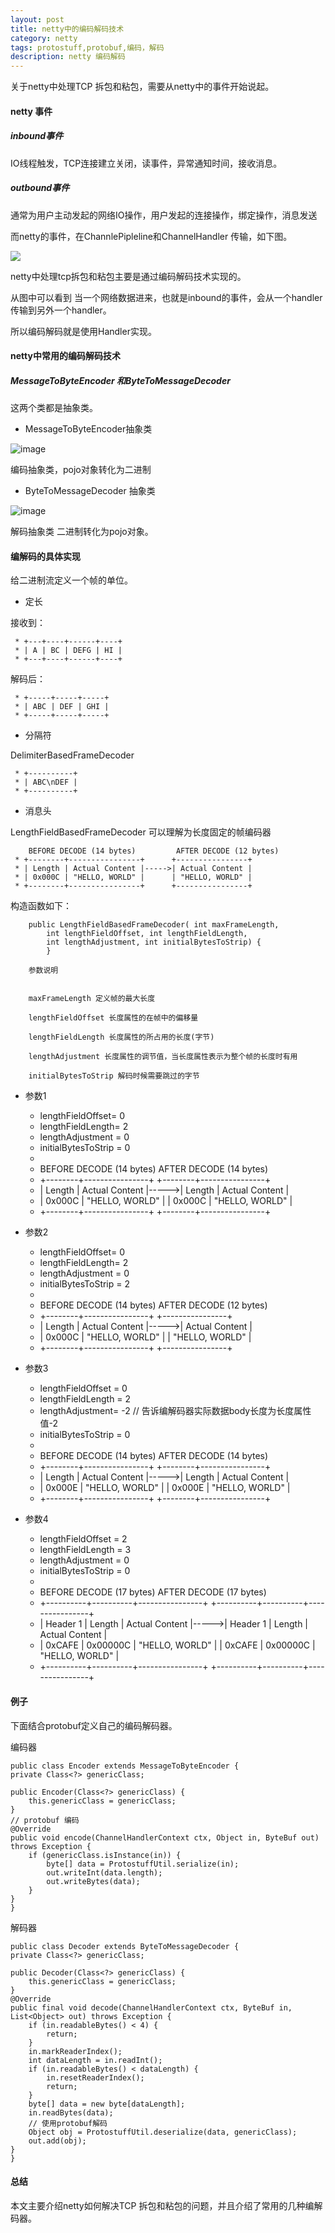 ```yaml
---
layout: post
title: netty中的编码解码技术
category: netty
tags: protostuff,protobuf,编码，解码 
description: netty 编码解码
---
```


关于netty中处理TCP 拆包和粘包，需要从netty中的事件开始说起。


#### netty 事件

##### inbound事件 
IO线程触发，TCP连接建立关闭，读事件，异常通知时间，接收消息。

##### outbound事件

通常为用户主动发起的网络IO操作，用户发起的连接操作，绑定操作，消息发送

而netty的事件，在ChannlePipleline和ChannelHandler 传输，如下图。

![](http://7x00ae.com1.z0.glb.clouddn.com/16-10-26/54661645.jpg)


netty中处理tcp拆包和粘包主要是通过编码解码技术实现的。

从图中可以看到 
当一个网络数据进来，也就是inbound的事件，会从一个handler传输到另外一个handler。

所以编码解码就是使用Handler实现。



#### netty中常用的编码解码技术


##### MessageToByteEncoder 和ByteToMessageDecoder 

这两个类都是抽象类。

- MessageToByteEncoder抽象类

![image](http://7x00ae.com1.z0.glb.clouddn.com/MessageToByteEncoder.jpg)


编码抽象类，pojo对象转化为二进制


- ByteToMessageDecoder 抽象类

![image](http://7x00ae.com1.z0.glb.clouddn.com/ByteToMessageDecoder.jpg) 

解码抽象类 二进制转化为pojo对象。


#### 编解码的具体实现

给二进制流定义一个帧的单位。

- 定长

接收到：

     * +---+----+------+----+
     * | A | BC | DEFG | HI |
     * +---+----+------+----+

解码后：

    
     * +-----+-----+-----+
     * | ABC | DEF | GHI |
     * +-----+-----+-----+

- 分隔符

DelimiterBasedFrameDecoder


    
     * +----------+
     * | ABC\nDEF |
     * +----------+


- 消息头 


LengthFieldBasedFrameDecoder 可以理解为长度固定的帧编码器

        BEFORE DECODE (14 bytes)         AFTER DECODE (12 bytes)
     * +--------+----------------+      +----------------+
     * | Length | Actual Content |----->| Actual Content |
     * | 0x000C | "HELLO, WORLD" |      | "HELLO, WORLD" |
     * +--------+----------------+      +----------------+

构造函数如下：

        public LengthFieldBasedFrameDecoder( int maxFrameLength,
            int lengthFieldOffset, int lengthFieldLength,
            int lengthAdjustment, int initialBytesToStrip) {
            }
            
        参数说明
    
        
        maxFrameLength 定义帧的最大长度
        
        lengthFieldOffset 长度属性的在帧中的偏移量
        
        lengthFieldLength 长度属性的所占用的长度(字节)
        
        lengthAdjustment 长度属性的调节值，当长度属性表示为整个帧的长度时有用
        
        initialBytesToStrip 解码时候需要跳过的字节    


- 参数1 

    
     * lengthFieldOffset= 0
     * lengthFieldLength= 2
     * lengthAdjustment    = 0
     * initialBytesToStrip = 0
     *
     * BEFORE DECODE (14 bytes)         AFTER DECODE (14 bytes)
     * +--------+----------------+      +--------+----------------+
     * | Length | Actual Content |----->| Length | Actual Content |
     * | 0x000C | "HELLO, WORLD" |      | 0x000C | "HELLO, WORLD" |
     * +--------+----------------+      +--------+----------------+



- 参数2
 

     * lengthFieldOffset= 0
     * lengthFieldLength= 2
     * lengthAdjustment    = 0
     * initialBytesToStrip = 2
     *
     * BEFORE DECODE (14 bytes)         AFTER DECODE (12 bytes)
     * +--------+----------------+      +----------------+
     * | Length | Actual Content |----->| Actual Content |
     * | 0x000C | "HELLO, WORLD" |      | "HELLO, WORLD" |
     * +--------+----------------+      +----------------+    



- 参数3


     * lengthFieldOffset   =  0
     * lengthFieldLength   =  2
     * lengthAdjustment= -2   // 告诉编解码器实际数据body长度为长度属性值-2
     * initialBytesToStrip =  0
     *
     * BEFORE DECODE (14 bytes)         AFTER DECODE (14 bytes)
     * +--------+----------------+      +--------+----------------+
     * | Length | Actual Content |----->| Length | Actual Content |
     * | 0x000E | "HELLO, WORLD" |      | 0x000E | "HELLO, WORLD" |
     * +--------+----------------+      +--------+----------------+


- 参数4

    
     * lengthFieldOffset   = 2
     * lengthFieldLength   = 3
     * lengthAdjustment    = 0
     * initialBytesToStrip = 0
     *
     * BEFORE DECODE (17 bytes)                      AFTER DECODE (17 bytes)
     * +----------+----------+----------------+      +----------+----------+----------------+
     * | Header 1 |  Length  | Actual Content |----->| Header 1 |  Length  | Actual Content |
     * |  0xCAFE  | 0x00000C | "HELLO, WORLD" |      |  0xCAFE  | 0x00000C | "HELLO, WORLD" |
     * +----------+----------+----------------+      +----------+----------+----------------+


#### 例子

下面结合protobuf定义自己的编码解码器。

编码器

    public class Encoder extends MessageToByteEncoder {
    private Class<?> genericClass;

    public Encoder(Class<?> genericClass) {
        this.genericClass = genericClass;
    }
    // protobuf 编码
    @Override
    public void encode(ChannelHandlerContext ctx, Object in, ByteBuf out) throws Exception {
        if (genericClass.isInstance(in)) {
            byte[] data = ProtostuffUtil.serialize(in);
            out.writeInt(data.length);
            out.writeBytes(data);
        }
    }
    }
 
    
解码器

    public class Decoder extends ByteToMessageDecoder {
    private Class<?> genericClass;

    public Decoder(Class<?> genericClass) {
        this.genericClass = genericClass;
    }
    @Override
    public final void decode(ChannelHandlerContext ctx, ByteBuf in, List<Object> out) throws Exception {
        if (in.readableBytes() < 4) {
            return;
        }
        in.markReaderIndex();
        int dataLength = in.readInt();
        if (in.readableBytes() < dataLength) {
            in.resetReaderIndex();
            return;
        }
        byte[] data = new byte[dataLength];
        in.readBytes(data);
        // 使用protobuf解码
        Object obj = ProtostuffUtil.deserialize(data, genericClass);
        out.add(obj);
    }
	}



#### 总结

本文主要介绍netty如何解决TCP 拆包和粘包的问题，并且介绍了常用的几种编解码器。